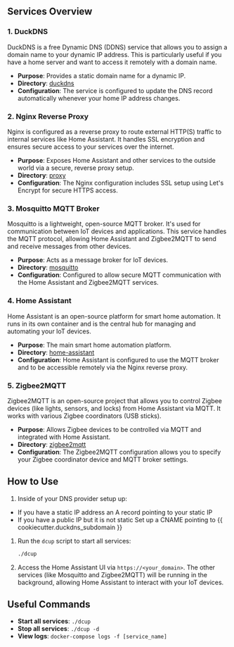 ## Services Overview

### 1. DuckDNS

DuckDNS is a free Dynamic DNS (DDNS) service that allows you to assign a domain name to your dynamic IP address. This is
particularly useful if you have a home server and want to access it remotely with a domain name.

- **Purpose**: Provides a static domain name for a dynamic IP.
- **Directory**: [duckdns](duckdns)
- **Configuration**: The service is configured to update the DNS record automatically whenever your home IP address
  changes.

### 2. Nginx Reverse Proxy

Nginx is configured as a reverse proxy to route external HTTP(S) traffic to internal services like Home Assistant. It
handles SSL encryption and ensures secure access to your services over the internet.

- **Purpose**: Exposes Home Assistant and other services to the outside world via a secure, reverse proxy setup.
- **Directory**: [proxy](proxy)
- **Configuration**: The Nginx configuration includes SSL setup using Let's Encrypt for secure HTTPS access.

### 3. Mosquitto MQTT Broker

Mosquitto is a lightweight, open-source MQTT broker. It's used for communication between IoT devices and applications.
This service handles the MQTT protocol, allowing Home Assistant and Zigbee2MQTT to send and receive messages from other
devices.

- **Purpose**: Acts as a message broker for IoT devices.
- **Directory**: [mosquitto](mosquitto)
- **Configuration**: Configured to allow secure MQTT communication with the Home Assistant and Zigbee2MQTT services.

### 4. Home Assistant

Home Assistant is an open-source platform for smart home automation. It runs in its own container and is the central hub
for managing and automating your IoT devices.

- **Purpose**: The main smart home automation platform.
- **Directory**: [home-assistant](home-assistant)
- **Configuration**: Home Assistant is configured to use the MQTT broker and to be accessible remotely via the Nginx
  reverse proxy.

### 5. Zigbee2MQTT

Zigbee2MQTT is an open-source project that allows you to control Zigbee devices (like lights, sensors, and locks) from
Home Assistant via MQTT. It works with various Zigbee coordinators (USB sticks).

- **Purpose**: Allows Zigbee devices to be controlled via MQTT and integrated with Home Assistant.
- **Directory**: [zigbee2mqtt](zigbee2mqtt)
- **Configuration**: The Zigbee2MQTT configuration allows you to specify your Zigbee coordinator device and MQTT broker
  settings.

## How to Use

1. Inside of your DNS provider setup up:

- If you have a static IP address an A record pointing to your static IP
- If you have a public IP but it is not static Set up a CNAME pointing to {{ cookiecutter.duckdns_subdomain }}

1. Run the `dcup` script to start all services:

   ```bash
   ./dcup
   ```

1. Access the Home Assistant UI via `https://<your_domain>`. The other services (like Mosquitto and Zigbee2MQTT) will be
   running in the background, allowing Home Assistant to interact with your IoT devices.

## Useful Commands

- **Start all services**: `./dcup`
- **Stop all services**: `./dcup -d`
- **View logs**: `docker-compose logs -f [service_name]`